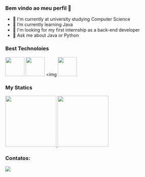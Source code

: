 ### Bem vindo ao meu perfil 👋

- 🔭 I'm currently at university studying Computer Science
- 🌱 I’m currently learning Java
- 🤔 I'm looking for my first internship as a back-end developer
- 💬 Ask me about Java or Python

### Best Technoloies

<img src="https://cdn.jsdelivr.net/gh/devicons/devicon@latest/icons/java/java-original-wordmark.svg" width="60" />  <img src="https://cdn.jsdelivr.net/gh/devicons/devicon@latest/icons/python/python-original.svg" width="60" /> <img  <img src="https://cdn.jsdelivr.net/gh/devicons/devicon@latest/icons/mysql/mysql-original-wordmark.svg" width="60" />

### My Statics

<div>
 <a href="https://(https://github.com/jessica-silva-dev)">
  <img height="160em" src="https://github-readme-stats.vercel.app/api/top-langs/?username=jessica-silva-dev&layout=compact&langs_count=7&theme=dark"/>
  <img height="160em" src="https://github-readme-stats.vercel.app/api?username=jessica-silva-dev&show_icons=true&theme=dark&include_all_commits=true&count_private=true"/>
 </a>
</div>

### Contatos:

<div>
  <a href="https://www.linkedin.com/in/devjessicasilva/" target="_blank"><img src="https://img.shields.io/badge/-LinkedIn-%230077B5?style=for-the-badge&logo=linkedin&logoColor=white" target="_blank"></a> 
</div>
